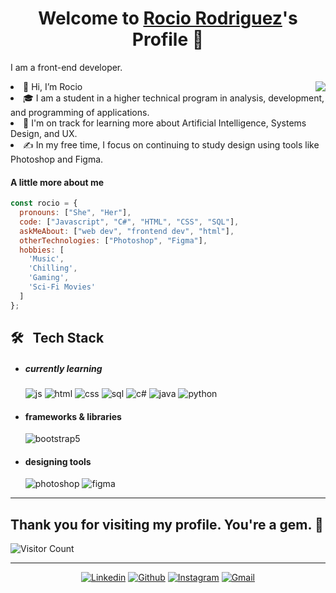 <p align="center">
  <h1 align="center">Welcome to <a href="https://github.com/RodriguezDaSilvaRocio">Rocio Rodriguez</a>'s Profile 👋</h1>
</p>
<p>I am a front-end developer.</p>
<img align="right" src="(https://i.giphy.com/media/v1.Y2lkPTc5MGI3NjExbzBsY3pzaHR3NGNwYWQ2M3VldmxjeDRqazcxZnk3ZTY3bHdtcjVreiZlcD12MV9pbnRlcm5hbF9naWZfYnlfaWQmY3Q9cw/NgurY1o4z080Jfoyzw/giphy.gif)">
  <li>👋 Hi, I’m Rocio</li>
  <li>🎓 I am a student in a higher technical program in analysis, development, and programming of applications.</li>
  <li>🌱 I'm on track for learning more about Artificial Intelligence, Systems Design, and UX.</li>
  <li>✍️ In my free time, I focus on continuing to study design using tools like Photoshop and Figma.</li>
  
</ul>

#### A little more about me
```javascript
const rocio = {
  pronouns: ["She", "Her"],
  code: ["Javascript", "C#", "HTML", "CSS", "SQL"],
  askMeAbout: ["web dev", "frontend dev", "html"],
  otherTechnologies: ["Photoshop", "Figma"],
  hobbies: [
    'Music',
    'Chilling',
    'Gaming',
    'Sci-Fi Movies'
  ]
};

```
<h2> 🛠 &nbsp; Tech Stack </h2>

- <h5> currently learning </h5>
  <img src = "https://img.shields.io/badge/JavaScript-323330?style=for-the-badge&logo=javascript&logoColor=F7DF1E" alt = "js" />
  <img src = "https://img.shields.io/badge/HTML5-E34F26?style=for-the-badge&logo=html5&logoColor=white" alt = "html" />
  <img src = "https://img.shields.io/badge/CSS3-1572B6?style=for-the-badge&logo=css3&logoColor=white" alt = "css" />
  <img src = "https://img.shields.io/badge/MySQL-00000F?style=for-the-badge&logo=mysql&logoColor=white" alt = "sql" />
  <img src = "https://img.shields.io/badge/c%23-%23239120.svg?style=for-the-badge&logo=c-sharp&logoColor=white" alt = "c#" />
  <img src = "https://img.shields.io/badge/java-%23ED8B00.svg?style=for-the-badge&logo=java&logoColor=white" alt = "java" />
  <img src = "https://img.shields.io/badge/Python-3776AB?style=for-the-badge&logo=python&logoColor=white" alt = "python" />

  
- <h4> frameworks & libraries </h4>
  <img src = "https://img.shields.io/badge/bootstrap-%23563D7C.svg?style=for-the-badge&logo=bootstrap&logoColor=white" alt = "bootstrap5" />
  
- <h4> designing tools </h4>
  <img src = "https://img.shields.io/badge/adobe%20photoshop-%2331A8FF.svg?style=for-the-badge&logo=adobe%20photoshop&logoColor=white" alt = "photoshop" />
  <img src = "https://img.shields.io/badge/figma-%23F24E1E.svg?style=for-the-badge&logo=figma&logoColor=white" alt = "figma" />

<hr>

## Thank you for visiting my profile. You're a gem. :gem:

![Visitor Count](https://profile-counter.glitch.me/RodriguezDaSilvaRocio/count.svg)

<hr>
 
<p align="center">
<a href="https://linkedin.com/in/rocíorodríguezdasilva"><img alt="Linkedin" title="Rocio Rodriguez Linkedin" src="https://img.shields.io/badge/LinkedIn-0077B5?style=for-the-badge&logo=linkedin&logoColor=white"></a>
<a href="https://github.com/RodriguezDaSilvaRocio"><img alt="Github" title="Rocio Rodriguez Github" src="https://img.shields.io/badge/GitHub-100000?style=for-the-badge&logo=github&logoColor=white"></a>
<a href="https://instagram.com/songhaseul"><img alt="Instagram" title="Rocio Rodriguez Instagram" src="https://img.shields.io/badge/Instagram-E4405F?style=for-the-badge&logo=instagram&logoColor=white"></a>
<a href="rodriguezdasilvarocioanabel@gmail.com"><img alt="Gmail" title="Rocio Rodriguez Gmail" src="https://img.shields.io/badge/Gmail-D14836?style=for-the-badge&logo=gmail&logoColor=white"></a>

 </p>


  
</p>
